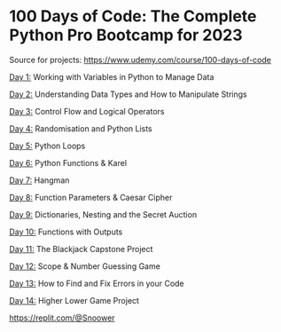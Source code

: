 # 100 Days of Code: The Complete Python Pro Bootcamp for 2023

Source for projects: https://www.udemy.com/course/100-days-of-code

[Day 1:](https://github.com/Snoower/100-days-of-code-python/tree/main/day-1) Working with Variables in Python to Manage Data

[Day 2:](https://github.com/Snoower/100-days-of-code-python/tree/main/day-2) Understanding Data Types and How to Manipulate Strings

[Day 3:](https://github.com/Snoower/100-days-of-code-python/tree/main/day-3) Control Flow and Logical Operators

[Day 4:](https://github.com/Snoower/100-days-of-code-python/tree/main/day-4) Randomisation and Python Lists

[Day 5:](https://github.com/Snoower/100-days-of-code-python/tree/main/day-5) Python Loops

[Day 6:](https://github.com/Snoower/100-days-of-code-python/tree/main/day-6) Python Functions & Karel

[Day 7:](https://github.com/Snoower/100-days-of-code-python/tree/main/day-7) Hangman

[Day 8:](https://github.com/Snoower/100-days-of-code-python/tree/main/day-8) Function Parameters & Caesar Cipher

[Day 9:](https://github.com/Snoower/100-days-of-code-python/tree/main/day-9) Dictionaries, Nesting and the Secret Auction

[Day 10:](https://github.com/Snoower/100-days-of-code-python/tree/main/day-10) Functions with Outputs

[Day 11:](https://github.com/Snoower/100-days-of-code-python/tree/main/day-11) The Blackjack Capstone Project

[Day 12:](https://github.com/Snoower/100-days-of-code-python/tree/main/day-12) Scope & Number Guessing Game

[Day 13:](https://github.com/Snoower/100-days-of-code-python/tree/main/day-13) How to Find and Fix Errors in your Code

[Day 14:](https://github.com/Snoower/100-days-of-code-python/tree/main/day-14) Higher Lower Game Project

https://replit.com/@Snoower

